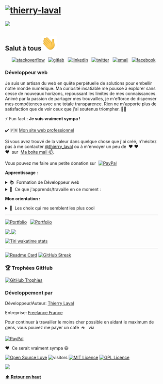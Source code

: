 # [![thierry-laval](https://github.com/thierry-laval/thierry-laval/blob/master/images/banniere.jpg?raw=true)](https://thierrylaval.dev)

<!--## Salut à tous 👋 -->
 ![](https://komarev.com/ghpvc/?username=thierry-laval&style=for-the-badge&base=10000&label=Vues+du+PROFILE)

## Salut à tous<img src="images/wave.gif" width="50px">

<p align ="right">
<a target="blank" href="https://stackoverflow.com/story/thierrylaval"><img alt="stackoverflow" img height="35" src="https://cdn.sstatic.net/Sites/stackoverflow/Img/apple-touch-icon.png"></a>&nbsp;&nbsp;
<a target="blank" href="https://gitlab.com/thierry-laval"><img alt="gitlab" img height="24" src="https://gitlab.com/assets/favicon-7901bd695fb93edb07975966062049829afb56cf11511236e61bcf425070e36e.png"></a>&nbsp;&nbsp;
<a target="blank" href="https://www.linkedin.com/in/thierry-laval"><img alt="linkedin" img height="24" src="https://github.com/thierry-laval/thierry-laval/blob/master/images/linked-in-alt.svg?raw=true"></a>&nbsp;&nbsp;
<a target="blank" href="https://twitter.com/thierry_laval"><img alt="twitter" img height="24" src="https://github.com/thierry-laval/thierry-laval/blob/master/images/twitter.png?raw=true"></a>&nbsp;&nbsp;
<a target="blank" href="mailto:contact@thierrylaval.dev"><img alt="email" img height="24" src="https://github.com/thierry-laval/thierry-laval/blob/master/images/applemail.png?raw=true"></a>&nbsp;&nbsp;
<a target="blank" href="https://www.facebook.com/thierrylaval"><img alt="facebook" img height="24" src="https://github.com/thierry-laval/thierry-laval/blob/master/images/facebook.png?raw=true"></a>&nbsp;&nbsp;

### Développeur web

Je suis un artisan du web en quête perpétuelle de solutions pour embellir notre monde numérique. Ma curiosité insatiable me pousse à explorer sans cesse de nouveaux horizons, repoussant les limites de mes connaissances. Animé par la passion de partager mes trouvailles, je m'efforce de dispenser mes compétences avec une totale transparence. Rien ne m'apporte plus de satisfaction que de voir ceux que j'ai soutenus triompher. 🚀💡

⚡ Fun fact : **Je suis vraiment sympa !**

:heavy_check_mark: 🇫🇷 <a href="https://thierrylaval.dev/" target="blank">Mon site web professionnel</a><br>

Si vous avez trouvé de la valeur dans quelque chose que j'ai créé, n'hésitez pas à me contacter [@thierry_laval](https://twitter.com/thierry_laval/) ou à m'envoyer un peu de&nbsp;&nbsp;♥ ♥ ♥&nbsp;&nbsp;sur&nbsp;&nbsp;[Ma boite mail 📫](mailto:contact@thierrylaval.dev).

Vous pouvez me faire une petite donation sur&nbsp;&nbsp;[![PayPal](https://img.shields.io/badge/PayPal-Donate-blue?logo=paypal&logoColor=white&style=for-the-badge)](https://www.paypal.com/paypalme/thierrylaval01?country.x=FR&locale.x=fr_FR)

<p>
  <strong>Apprentissage :</strong>
  <details>
    <summary>📚&nbsp;&nbsp;Formation de Développeur web</summary>
      - Création sous Prestashop<br/>
      - Création sous WordPress<br/>
      - Création/intégration d'une maquette<br/>
      - La ligne de commande<br/>
      - Git et GitHub<br/>
      - HTML5 & CSS3, SASS<br/>
      - JavaScript<br/>
      - Bootstrap 4<br/>
      - Node.js<br/>
      - Express<br/>
      - MongoDB<br/>
      - PHP<br/>
      - L'OSWAP<br/>
      - API REST<br/>
      - MySQL<br/>
      - Vue.js<br/>
  </details>
  <details>
    <summary>🌱&nbsp;&nbsp;Ce que j'apprends/travaille en ce moment :</summary>
      - Html5, Css3<br/>
      - JavaScript pour le web<br/>
      - MySQL<br/>
      - PHP<br/>
      - Symfony<br/>
      - Devops<br/>
      - VueJs 3
  </details>
</p>
<p>
  <strong>Mon orientation :</strong>
  <details>
    <summary>🤔&nbsp;&nbsp;Les choix qui me semblent les plus cool</summary>
      - Création de sites et de boutiques<br/>
      - e-commerce<br/>
      - Prestashop (gestion et développements)<br/>
      - Wordpress<br/>
      - Apprentissages de code<br/>
      - Spécialisation dans la voie qui me paraîtra la plus sympa !<br/>
      - Aider les gens.<br/>
  </details>
</p>

---

<a target="blank" href="https://thierrylaval.dev"><img alt="Portfolio" img height="24" src="https://img.shields.io/badge/Tiri-PRO-red"/></a>&nbsp;&nbsp;
<a target="blank" href="https://www.paypal.com/paypalme/thierrylaval01?country.x=FR&locale.x=fr_FR"><img alt="Portfolio" img height="24" src="https://img.shields.io/badge/Payez--moi-un%20caf%C3%A9-white"/></a>&nbsp;&nbsp;

<a href="https://github.com/thierry-laval">
  <img align="center" src="https://github-readme-stats.vercel.app/api/top-langs/?username=thierry-laval&layout=compact&locale=fr&theme=merko&include_all_commits=true&langs_count=8" />
</a>
<a href="https://github.com/thierry-laval">
  <img align="center" src="https://github-readme-stats.vercel.app/api?username=thierry-laval&show_icons=true&locale=fr&theme=merko&include_all_commits=true&hide=issues" />
</a>

[![Tiri wakatime stats](https://github-readme-stats.vercel.app/api/wakatime?username=Tiri&layout=compact&theme=merko)](https://github.com/thierry-laval/thierry-laval)

---

[![Readme Card](https://github-readme-stats.vercel.app/api/pin/?username=thierry-laval&repo=github-readme-stats&theme=merko&locale=fr)](https://github.com/thierry-laval/github-readme-stats)
[![GitHub Streak](https://streak-stats.demolab.com?user=thierry-laval&theme=github-green-purple&hide_border=true&locale=fr&date_format=j%20M%5B%20Y%5D&mode=weekly)](https://git.io/streak-stats)

### 🏆 Trophées GitHub

[![GitHub Trophies](https://github-profile-trophy.vercel.app/?username=thierry-laval&theme=onedark&no-bg=true&no-frame=true&column=-1)](#)

### Développement par

Développeur/Auteur: [Thierry Laval](https://github.com/thierry-laval)

Entreprise: [Freelance France](https://github.com/xXx-France)

Pour continuer à travailler le moins cher possible en aidant le maximum de gens,
vous pouvez me payer un café&nbsp;&nbsp;☕️&nbsp;&nbsp; via

[![PayPal](https://img.shields.io/badge/PayPal-Donate-blue?logo=paypal&logoColor=white&style=for-the-badge)](https://www.paypal.com/paypalme/thierrylaval01?country.x=FR&locale.x=fr_FR)

:heart:&nbsp;&nbsp;Ce serait vraiment sympa 😃

[![Open Source Love](https://img.shields.io/badge/Open%20Source-%E2%9D%A4%EF%B8%8F-color=green&right_color=red)](https://github.com/thierry-laval/)
![visitors](https://visitor-badge.glitch.me/badge?page_id=thierry-laval.visitor-badge&right_color=blue&left_text=Nombre-de-visiteurs)
[![MIT Licence](https://badges.frapsoft.com/os/mit/mit.png?v=103)](https://opensource.org/licenses/mit-license.php)
[![GPL Licence](https://badges.frapsoft.com/os/gpl/gpl.png?v=103 )](https://opensource.org/licenses/GPL-3.0/)

![](https://hit.yhype.me/github/profile?user_id=46448224)

**[⬆ Retour en haut](#)**
